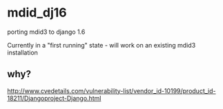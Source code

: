 mdid_dj16
=========

porting mdid3 to django 1.6

Currently in a "first running" state - will work on an existing mdid3 installation

## why?

http://www.cvedetails.com/vulnerability-list/vendor_id-10199/product_id-18211/Djangoproject-Django.html
